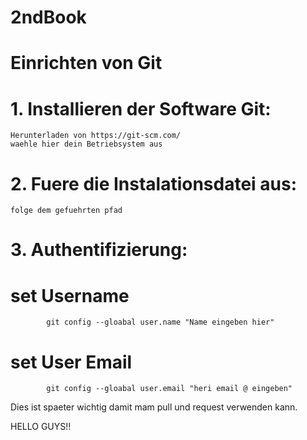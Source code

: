 # 2ndBook


# Einrichten von Git
# 1. Installieren der Software Git:
	Herunterladen von https://git-scm.com/
	waehle hier dein Betriebsystem aus

# 2. Fuere die Instalationsdatei aus:
	folge dem gefuehrten pfad

# 3. Authentifizierung:
# set Username
			git config --gloabal user.name "Name eingeben hier"
# set User Email
			git config --gloabal user.email "heri email @ eingeben"

Dies ist spaeter wichtig damit mam pull und request verwenden kann.

HELLO GUYS!!